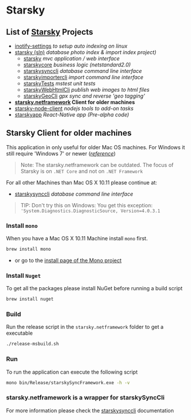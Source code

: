 # Starsky
## List of [Starsky](../readme.md) Projects
 * [inotify-settings](../inotify-settings/readme.md) _to setup auto indexing on linux_
 * [starsky (sln)](../starsky/readme.md) _database photo index & import index project)_
    * [starsky](../starsky/starsky/readme.md)  _mvc application / web interface_
    * [starskycore](../starsky/starskycore/readme.md) _business logic (netstandard2.0)_
    * [starskysynccli](../starsky/starskysynccli/readme.md)  _database command line interface_
    * [starskyimportercli](../starsky/starskyimportercli/readme.md)  _import command line interface_
    * [starskyTests](../starsky/starskyTests/readme.md)  _mstest unit tests_
    * [starskyWebHtmlCli](../starsky/starskywebhtmlcli/readme.md)  _publish web images to html files_
    * [starskyGeoCli](../starsky/starskygeocli/readme.md)  _gpx sync and reverse 'geo tagging'_
 * __[starsky.netframework](../../starsky.netframework/readme.md) Client for older machines__
 * [starsky-node-client](../starsky-node-client/readme.md) _nodejs tools to add-on tasks_
 * [starskyapp](../starskyapp/readme.md) _React-Native app (Pre-alpha code)_

## Starsky Client for older machines

This application in only useful for older Mac OS machines. For Windows it still require 'Windows 7' or newer (_[reference](https://docs.microsoft.com/en-us/dotnet/framework/get-started/system-requirements)_)

> Note: The starsky.netframework can be outdated. The focus of Starsky is on `.NET Core` and not on `.NET Framework`

For all other Machines than Mac OS X 10.11 please continue at: 
- [starskysynccli](../starsky/starskysynccli/readme.md)  _database command line interface_


> TIP: Don't try this on Windows: You get this exception: `'System.Diagnostics.DiagnosticSource, Version=4.0.3.1` 


### Install `mono`
When you have a Mac OS X 10.11 Machine install `mono` first.

```sh
brew install mono
```

- or go to the [install page of the Mono project](https://www.mono-project.com/docs/getting-started/install/mac/)  

### Install `Nuget`

To get all the packages please install NuGet before running a build script

```sh
brew install nuget
```


### Build

Run the release script in the `starsky.netframework` folder to get a executable  

```sh
./release-msbuild.sh
```


### Run
To run the application can execute the following script
```sh
mono bin/Release/starskySyncFramework.exe -h -v
```

### starsky.netframework is a wrapper for starskySyncCli
For more information please check the [starskysynccli](../starsky/starskysynccli/readme.md) documentation

